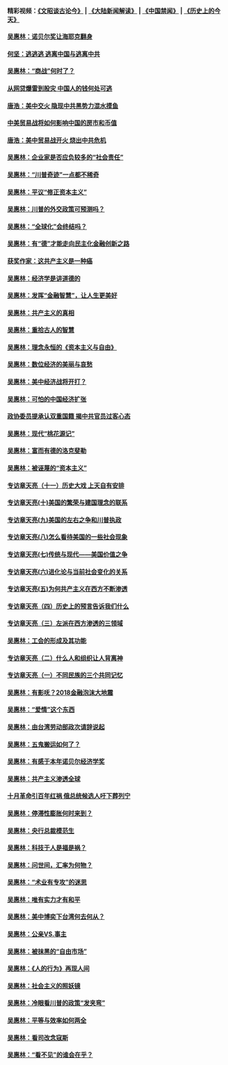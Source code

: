 #### 精彩视频：[《文昭谈古论今》](https://github.com/gfw-breaker/wenzhao/blob/master/README.md?t=01291830) | [《大陆新闻解读》](https://github.com/gfw-breaker/ntdtv-comedy/blob/master/README.md?t=01291830) | [《中国禁闻》](https://github.com/gfw-breaker/ntdtv-news/blob/master/README.md?t=01291830) | [《历史上的今天》](https://github.com/gfw-breaker/today-in-history/blob/master/README.md?t=01291830) 

#### [吴惠林：诺贝尔奖让海耶克翻身](../pages/nsc423/n10890049.md?t=01291830) 

#### [何坚：逃逃逃 逃离中国与逃离中共](../pages/nsc423/n10592891.md?t=01291830) 

#### [吴惠林：“商战”何时了？](../pages/nsc423/n10573558.md?t=01291830) 

#### [从网贷爆雷到股灾 中国人的钱何处可逃](../pages/nsc423/n10572800.md?t=01291830) 

#### [唐浩：美中交火 隐现中共黑势力混水摸鱼](../pages/nsc423/n10544040.md?t=01291830) 

#### [中美贸易战将如何影响中国的房市和币值](../pages/nsc423/n10543697.md?t=01291830) 

#### [唐浩：美中贸易战开火 烧出中共危机](../pages/nsc423/n10540126.md?t=01291830) 

#### [吴惠林：企业家是否应负较多的“社会责任”](../pages/nsc423/n10535022.md?t=01291830) 

#### [吴惠林：“川普奇迹”一点都不稀奇](../pages/nsc423/n10512808.md?t=01291830) 

#### [吴惠林：平议“修正资本主义”](../pages/nsc423/n10495724.md?t=01291830) 

#### [吴惠林：川普的外交政策可预测吗？](../pages/nsc423/n10462387.md?t=01291830) 

#### [吴惠林：“全球化”会终结吗？](../pages/nsc423/n10452838.md?t=01291830) 

#### [吴惠林：有“德”才能走向民主化金融创新之路](../pages/nsc423/n10432292.md?t=01291830) 

#### [获奖作家：这共产主义是一种癌](../pages/nsc423/n10431541.md?t=01291830) 

#### [吴惠林：经济学是讲道德的](../pages/nsc423/n10398014.md?t=01291830) 

#### [吴惠林：发挥“金融智慧”，让人生更美好](../pages/nsc423/n10375019.md?t=01291830) 

#### [吴惠林：共产主义的真相](../pages/nsc423/n10351394.md?t=01291830) 

#### [吴惠林：重拾古人的智慧](../pages/nsc423/n10337691.md?t=01291830) 

#### [吴惠林：理念永恒的《资本主义与自由》](../pages/nsc423/n10316274.md?t=01291830) 

#### [吴惠林：数位经济的美丽与哀愁](../pages/nsc423/n10292946.md?t=01291830) 

#### [吴惠林：美中经济战将开打？](../pages/nsc423/n10258825.md?t=01291830) 

#### [吴惠林：可怕的中国经济扩张](../pages/nsc423/n10219147.md?t=01291830) 

#### [政协委员提承认双重国籍 揭中共官员过客心态](../pages/nsc423/n10208809.md?t=01291830) 

#### [吴惠林：现代“桃花源记”](../pages/nsc423/n10185234.md?t=01291830) 

#### [吴惠林：富而有德的洛克斐勒](../pages/nsc423/n10142264.md?t=01291830) 

#### [吴惠林：被诬蔑的“资本主义”](../pages/nsc423/n10124816.md?t=01291830) 

#### [专访章天亮（十一）历史大戏 上天自有安排](../pages/nsc423/n10094905.md?t=01291830) 

#### [专访章天亮(十)美国的繁荣与建国理念的联系](../pages/nsc423/n10094899.md?t=01291830) 

#### [专访章天亮(九)美国的左右之争和川普执政](../pages/nsc423/n10094889.md?t=01291830) 

#### [专访章天亮(八)怎么看待美国的一些社会现象](../pages/nsc423/n10094857.md?t=01291830) 

#### [专访章天亮(七)传统与现代——美国价值之争](../pages/nsc423/n10093140.md?t=01291830) 

#### [专访章天亮(六)进化论与当前社会变化的关系](../pages/nsc423/n10092036.md?t=01291830) 

#### [专访章天亮(五)为何共产主义在西方不断渗透](../pages/nsc423/n10083620.md?t=01291830) 

#### [专访章天亮（四）历史上的预言告诉我们什么](../pages/nsc423/n10083606.md?t=01291830) 

#### [专访章天亮（三）左派在西方渗透的三领域](../pages/nsc423/n10081115.md?t=01291830) 

#### [吴惠林：工会的形成及其功能](../pages/nsc423/n10080633.md?t=01291830) 

#### [专访章天亮（二）什么人和组织让人背离神](../pages/nsc423/n10076637.md?t=01291830) 

#### [专访章天亮（一）不同民族的三个共同记忆](../pages/nsc423/n10074188.md?t=01291830) 

#### [吴惠林：有影呒？2018金融泡沫大地震](../pages/nsc423/n10040534.md?t=01291830) 

#### [吴惠林：“爱情”这个东西](../pages/nsc423/n10019423.md?t=01291830) 

#### [吴惠林：由台湾劳动部政次请辞说起](../pages/nsc423/n9979679.md?t=01291830) 

#### [吴惠林：五鬼搬运如何了？](../pages/nsc423/n9925338.md?t=01291830) 

#### [吴惠林：有感于本年诺贝尔经济学奖](../pages/nsc423/n9871883.md?t=01291830) 

#### [吴惠林：共产主义渗透全球](../pages/nsc423/n9812748.md?t=01291830) 

#### [十月革命引百年红祸 俄总统候选人吁下葬列宁](../pages/nsc423/n9810182.md?t=01291830) 

#### [吴惠林：停滞性膨胀何时来到？](../pages/nsc423/n9764136.md?t=01291830) 

#### [吴惠林：央行总裁模范生](../pages/nsc423/n9728134.md?t=01291830) 

#### [吴惠林：科技于人是福是祸？](../pages/nsc423/n9672982.md?t=01291830) 

#### [吴惠林：问世间，汇率为何物？](../pages/nsc423/n9621788.md?t=01291830) 

#### [吴惠林：“术业有专攻”的迷思](../pages/nsc423/n9580363.md?t=01291830) 

#### [吴惠林：唯有实力才有和平](../pages/nsc423/n9529599.md?t=01291830) 

#### [吴惠林：美中博奕下台湾何去何从？](../pages/nsc423/n9483598.md?t=01291830) 

#### [吴惠林：公亲VS.事主](../pages/nsc423/n9425637.md?t=01291830) 

#### [吴惠林：被抹黑的“自由市场”](../pages/nsc423/n9351545.md?t=01291830) 

#### [吴惠林：《人的行为》再现人间](../pages/nsc423/n9296339.md?t=01291830) 

#### [吴惠林：社会主义的照妖镜](../pages/nsc423/n9243460.md?t=01291830) 

#### [吴惠林：冷眼看川普的政策“发夹弯”](../pages/nsc423/n9120684.md?t=01291830) 

#### [吴惠林：平等与效率如何两全](../pages/nsc423/n9075430.md?t=01291830) 

#### [吴惠林：看司改念寇斯](../pages/nsc423/n9024915.md?t=01291830) 

#### [吴惠林：“看不见”的谁会在乎？](../pages/nsc423/n8977488.md?t=01291830) 

